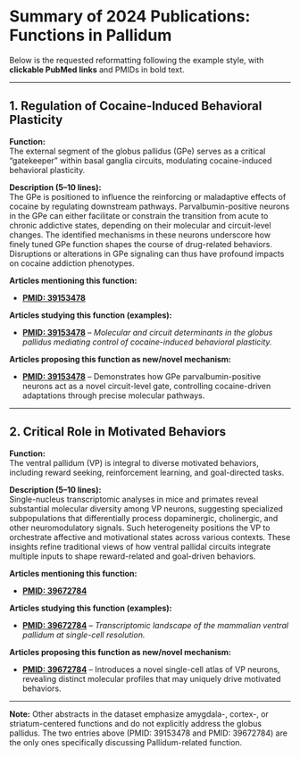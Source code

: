 # Summary of 2024 Publications: Functions in Pallidum   

Below is the requested reformatting following the example style, with **clickable PubMed links** and PMIDs in bold text.

---

## 1. **Regulation of Cocaine-Induced Behavioral Plasticity**

**Function:**  
The external segment of the globus pallidus (GPe) serves as a critical “gatekeeper” within basal ganglia circuits, modulating cocaine-induced behavioral plasticity.

**Description (5–10 lines):**  
The GPe is positioned to influence the reinforcing or maladaptive effects of cocaine by regulating downstream pathways. Parvalbumin-positive neurons in the GPe can either facilitate or constrain the transition from acute to chronic addictive states, depending on their molecular and circuit-level changes. The identified mechanisms in these neurons underscore how finely tuned GPe function shapes the course of drug-related behaviors. Disruptions or alterations in GPe signaling can thus have profound impacts on cocaine addiction phenotypes.

**Articles mentioning this function:**  
- [**PMID: 39153478**](https://pubmed.ncbi.nlm.nih.gov/39153478)

**Articles studying this function (examples):**  
- [**PMID: 39153478**](https://pubmed.ncbi.nlm.nih.gov/39153478) – *Molecular and circuit determinants in the globus pallidus mediating control of cocaine-induced behavioral plasticity.*

**Articles proposing this function as new/novel mechanism:**  
- [**PMID: 39153478**](https://pubmed.ncbi.nlm.nih.gov/39153478) – Demonstrates how GPe parvalbumin-positive neurons act as a novel circuit-level gate, controlling cocaine-driven adaptations through precise molecular pathways.

---

## 2. **Critical Role in Motivated Behaviors**

**Function:**  
The ventral pallidum (VP) is integral to diverse motivated behaviors, including reward seeking, reinforcement learning, and goal-directed tasks.

**Description (5–10 lines):**  
Single-nucleus transcriptomic analyses in mice and primates reveal substantial molecular diversity among VP neurons, suggesting specialized subpopulations that differentially process dopaminergic, cholinergic, and other neuromodulatory signals. Such heterogeneity positions the VP to orchestrate affective and motivational states across various contexts. These insights refine traditional views of how ventral pallidal circuits integrate multiple inputs to shape reward-related and goal-driven behaviors.

**Articles mentioning this function:**  
- [**PMID: 39672784**](https://pubmed.ncbi.nlm.nih.gov/39672784)

**Articles studying this function (examples):**  
- [**PMID: 39672784**](https://pubmed.ncbi.nlm.nih.gov/39672784) – *Transcriptomic landscape of the mammalian ventral pallidum at single-cell resolution.*

**Articles proposing this function as new/novel mechanism:**  
- [**PMID: 39672784**](https://pubmed.ncbi.nlm.nih.gov/39672784) – Introduces a novel single-cell atlas of VP neurons, revealing distinct molecular profiles that may uniquely drive motivated behaviors.

---

**Note:** Other abstracts in the dataset emphasize amygdala-, cortex-, or striatum-centered functions and do not explicitly address the globus pallidus. The two entries above (PMID: 39153478 and PMID: 39672784) are the only ones specifically discussing Pallidum-related function.